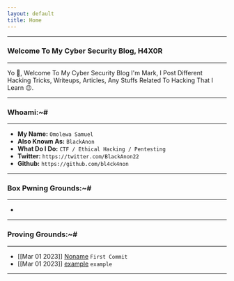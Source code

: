 ```yaml
---
layout: default
title: Home
---
```


* * *
### Welcome To My Cyber Security Blog, H4X0R
* * *

Yo 👋, Welcome To My Cyber Security Blog I'm Mark, I Post Different Hacking Tricks, Writeups, Articles, Any Stuffs Related To Hacking That I Learn 😉.

* * *
### Whoami:~#
* * *

- **My Name:**    `Omolewa Samuel`
- **Also Known As:** `BlackAnon`
- **What Do I Do:**  `CTF / Ethical Hacking / Pentesting`
- **Twitter:** `https://twitter.com/BlackAnon22`
- **Github:** `https://github.com/bl4ck4non`

* * *
### **Box Pwning Grounds:~#**
* * *

-

* * *
### **Proving Grounds:~#**
* * *

- [[Mar 01 2023]] [Noname](https://bl4ck4non.github.io/posts/PG/new.html) `First Commit`
- [[Mar 01 2023]] [example](https://bl4ck4non.github.io/posts/PG/example.html) `example`

* * *
